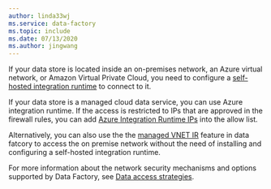 ```yaml
---
author: linda33wj
ms.service: data-factory
ms.topic: include
ms.date: 07/13/2020
ms.author: jingwang
---
```

<!--
    Separate the generic requirement on Self-hosted Integration Runtime set-up from connector articles.
-->
If your data store is located inside an on-premises network, an Azure virtual network, or Amazon Virtual Private Cloud, you need to configure a [self-hosted integration runtime](../create-self-hosted-integration-runtime.md) to connect to it.

If your data store is a managed cloud data service, you can use Azure integration runtime. If the access is restricted to IPs that are approved in the firewall rules, you can add [Azure Integration Runtime IPs](../azure-integration-runtime-ip-addresses.md) into the allow list. 

Alternatively, you can also use the the [managed VNET IR](../tutorial-managed-virtual-network-on-premise-sql-server.md) feature in data fatcory to access the on premise network without the need of installing and configuring a self-hosted integration runtime.

For more information about the network security mechanisms and options supported by Data Factory, see [Data access strategies](../data-access-strategies.md).
